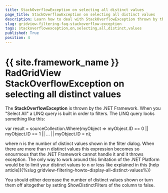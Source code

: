 ```yaml
---
title: StackOverflowException on selecting all distinct values
page_title: StackOverflowException on selecting all distinct values
description: Learn how to deal with StackOverflowException thrown by the .NET Framework when selecting all distinct values in RadGridView - Telerik's {{ site.framework_name }} DataGrid.
slug: gridview-filtering-faq-stackoverflow-exception
tags: stackoverflowexception,on,selecting,all,distinct,values
published: True
position: 4
---
```


# {{ site.framework_name }} RadGridView StackOverflowException on selecting all distinct values


The __StackOverflowException__ is thrown by the .NET Framework. When you "Select All" a LINQ query is built in order to filters. The LINQ query looks something like this:

var result = sourceCollection.Where(myObject => myObject.ID == 0 || myObject.ID == 1 || ... || myObject.ID = n);

where n is the number of distinct values shown in the filter dialog. When there are more than n distinct values this expression becomes so enourmous that the .NET Framework cannot handle it and it throws exception. The only way to work around this limitation of the .NET Platform would be to limit your distinct values to n or less like explained in this [help article]({%slug gridview-filtering-howto-display-all-distinct-values%})

You should either decrease the number of distinct values shown or turn them off altogether by setting ShowDistinctFilters of the column to false.

